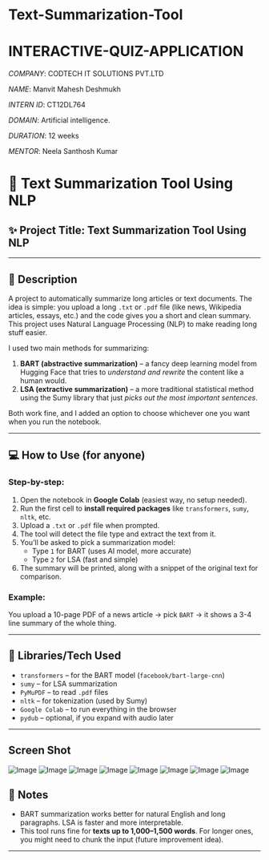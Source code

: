 # Text-Summarization-Tool

# INTERACTIVE-QUIZ-APPLICATION

*COMPANY*: CODTECH IT SOLUTIONS PVT.LTD

*NAME*: Manvit Mahesh Deshmukh

*INTERN ID*: CT12DL764

*DOMAIN*: Artificial intelligence.

*DURATION*: 12 weeks

*MENTOR*:  Neela Santhosh Kumar


# 📄 Text Summarization Tool Using NLP

## ✨ Project Title: **Text Summarization Tool Using NLP**

---

## 🧠 Description

A project to automatically summarize long articles or text documents. The idea is simple: you upload a long `.txt` or `.pdf` file (like news, Wikipedia articles, essays, etc.) and the code gives you a short and clean summary. This project uses Natural Language Processing (NLP) to make reading long stuff easier.

I used two main methods for summarizing:
1. **BART (abstractive summarization)** – a fancy deep learning model from Hugging Face that tries to *understand and rewrite* the content like a human would.
2. **LSA (extractive summarization)** – a more traditional statistical method using the Sumy library that just *picks out the most important sentences*.

Both work fine, and I added an option to choose whichever one you want when you run the notebook.

---

## 💻 How to Use (for anyone)

### Step-by-step:

1. Open the notebook in **Google Colab** (easiest way, no setup needed).
2. Run the first cell to **install required packages** like `transformers`, `sumy`, `nltk`, etc.
3. Upload a `.txt` or `.pdf` file when prompted.
4. The tool will detect the file type and extract the text from it.
5. You’ll be asked to pick a summarization model:
    - Type `1` for BART (uses AI model, more accurate)
    - Type `2` for LSA (fast and simple)
6. The summary will be printed, along with a snippet of the original text for comparison.

### Example:
You upload a 10-page PDF of a news article → pick `BART` → it shows a 3-4 line summary of the whole thing.

---

## 🧰 Libraries/Tech Used

- `transformers` – for the BART model (`facebook/bart-large-cnn`)
- `sumy` – for LSA summarization
- `PyMuPDF` – to read `.pdf` files
- `nltk` – for tokenization (used by Sumy)
- `Google Colab` – to run everything in the browser
- `pydub` – optional, if you expand with audio later

---

## Screen Shot 

![Image](https://github.com/user-attachments/assets/94a58b55-460f-437a-885a-254cd85ae9ab)
![Image](https://github.com/user-attachments/assets/d409b113-9767-4de5-b9d6-7749d93359ff)
![Image](https://github.com/user-attachments/assets/4e2a4d86-4bde-4a6c-850e-12b1b5e5bc91)
![Image](https://github.com/user-attachments/assets/fe3de281-69c5-4977-9c6c-33e0f63dc853)
![Image](https://github.com/user-attachments/assets/1d58438a-121f-436a-9c82-c671d9a05bd5)
![Image](https://github.com/user-attachments/assets/683bd599-cbff-4a8f-85fa-696a2a4faaf4)
![Image](https://github.com/user-attachments/assets/0d0a68cb-3be3-4a85-ba87-f0c57cb58c23)
![Image](https://github.com/user-attachments/assets/635f25c7-1b8e-47d9-b9c8-3f1b53ae2ced)

## 📝 Notes

- BART summarization works better for natural English and long paragraphs. LSA is faster and more interpretable.
- This tool runs fine for **texts up to 1,000–1,500 words**. For longer ones, you might need to chunk the input (future improvement idea).
  
---

